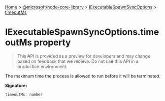[Home](./index) &gt; [@microsoft/node-core-library](./node-core-library.md) &gt; [IExecutableSpawnSyncOptions](./node-core-library.iexecutablespawnsyncoptions.md) &gt; [timeoutMs](./node-core-library.iexecutablespawnsyncoptions.timeoutms.md)

# IExecutableSpawnSyncOptions.timeoutMs property

> This API is provided as a preview for developers and may change based on feedback that we receive. Do not use this API in a production environment.

The maximum time the process is allowed to run before it will be terminated.

**Signature:**
```javascript
timeoutMs: number
```
